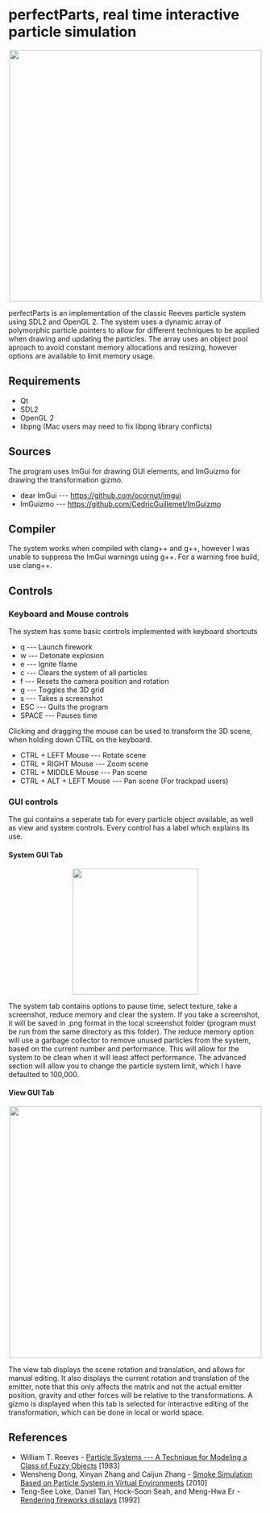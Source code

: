 # perfectParts, real time interactive particle simulation #
<p align="center">
<img src="http://i.imgur.com/avbcTIk.png" width="500">
</p>
perfectParts is an implementation of the classic Reeves particle system using SDL2 and OpenGL 2.
The system uses a dynamic array of polymorphic particle pointers to allow for different techniques 
to be applied when drawing and updating the particles. The array uses an object pool aproach to 
avoid constant memory allocations and resizing, however options are available to limit memory usage.

## Requirements ##
- Qt
- SDL2
- OpenGL 2
- libpng (Mac users may need to fix libpng library conflicts)

## Sources ##
The program uses ImGui for drawing GUI elements, and ImGuizmo for drawing the transformation gizmo.
- dear ImGui --- https://github.com/ocornut/imgui
- ImGuizmo --- https://github.com/CedricGuillemet/ImGuizmo

## Compiler ##
The system works when compiled with clang++ and g++, however I was unable to suppress the ImGui warnings using g++.
For a warning free build, use clang++.

## Controls ##
### Keyboard and Mouse controls ###
The system has some basic controls implemented with keyboard shortcuts

- q --- Launch firework
- w --- Detonate explosion
- e --- Ignite flame
- c --- Clears the system of all particles
- f --- Resets the camera position and rotation
- g --- Toggles the 3D grid
- s --- Takes a screenshot
- ESC --- Quits the program
- SPACE --- Pauses time

Clicking and dragging the mouse can be used to transform the 3D scene, when holding down CTRL on the keyboard.
- CTRL + LEFT Mouse --- Rotate scene
- CTRL + RIGHT Mouse --- Zoom scene
- CTRL + MIDDLE Mouse --- Pan scene
- CTRL + ALT + LEFT Mouse --- Pan scene (For trackpad users)

### GUI controls ###

The gui contains a seperate tab for every particle object available, as well as view and system controls.
Every control has a label which explains its use.

#### System GUI Tab ####
<p align="center">
<img src="http://i.imgur.com/GLfH7ny.png" width="250">
</p>
The system tab contains options to pause time, select texture, take a screenshot, reduce memory and clear the system.
If you take a screenshot, it will be saved in .png format in the local screenshot folder (program must be run from the same directory as this folder).
The reduce memory option will use a garbage collector to remove unused particles from the system, based on the current number and performance. 
This will allow for the system to be clean when it will least affect performance. 
The advanced section will allow you to change the particle system limit, which I have defaulted to 100,000.

#### View GUI Tab ####
<p align="center">
<img src="http://i.imgur.com/E3d5jDZ.png" width="500">
</p>
The view tab displays the scene rotation and translation, and allows for manual editing.
It also displays the current rotation and translation of the emitter, note that this only affects the matrix and not the actual emitter position, gravity and other forces will be relative to the transformations.
A gizmo is displayed when this tab is selected for interactive editing of the transformation, which can be done in local or world space.

## References ##
- William T. Reeves - [Particle Systems --- A Technique for Modeling a Class of Fuzzy Objects](https://www.lri.fr/~mbl/ENS/IG2/devoir2/files/docs/fuzzyParticles.pdf) [1983]
- Wensheng Dong, Xinyan Zhang and Caijun Zhang - [Smoke Simulation Based on Particle System in Virtual Environments](http://ieeexplore.ieee.org/document/5694138/) [2010]
- Teng-See Loke, Daniel Tan, Hock-Soon Seah, and Meng-Hwa Er - [Rendering fireworks displays](http://ieeexplore.ieee.org/document/135912/) [1992]